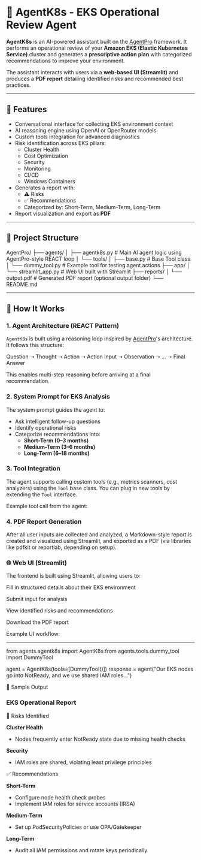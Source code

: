 # 🧠 AgentK8s - EKS Operational Review Agent

**AgentK8s** is an AI-powered assistant built on the [AgentPro](https://github.com/traversaal/agentpro) framework. It performs an operational review of your **Amazon EKS (Elastic Kubernetes Service)** cluster and generates a **prescriptive action plan** with categorized recommendations to improve your environment.

The assistant interacts with users via a **web-based UI (Streamlit)** and produces a **PDF report** detailing identified risks and recommended best practices.

---

## 🚀 Features

- Conversational interface for collecting EKS environment context
- AI reasoning engine using OpenAI or OpenRouter models
- Custom tools integration for advanced diagnostics
- Risk identification across EKS pillars:
  - Cluster Health
  - Cost Optimization
  - Security
  - Monitoring
  - CI/CD
  - Windows Containers
- Generates a report with:
  - ⚠️ Risks
  - ✅ Recommendations
  - Categorized by: Short-Term, Medium-Term, Long-Term
- Report visualization and export as **PDF**

---

## 📁 Project Structure


AgentPro/ ├── agents/ │ ├── agentk8s.py # Main AI agent logic using AgentPro-style REACT loop │ └── tools/ │ ├── base.py # Base Tool class │ └── dummy_tool.py # Example tool for testing agent actions ├── app/ │ └── streamlit_app.py # Web UI built with Streamlit ├── reports/ │ └── output.pdf # Generated PDF report (optional output folder) └── README.md



---

## 🧠 How It Works

### 1. Agent Architecture (REACT Pattern)
`AgentK8s` is built using a reasoning loop inspired by [AgentPro](https://github.com/traversaal/agentpro)'s architecture. It follows this structure:


Question ➝ Thought ➝ Action ➝ Action Input ➝ Observation ➝ ... ➝ Final Answer



This enables multi-step reasoning before arriving at a final recommendation.

### 2. System Prompt for EKS Analysis
The system prompt guides the agent to:
- Ask intelligent follow-up questions
- Identify operational risks
- Categorize recommendations into:
  - **Short-Term (0–3 months)**
  - **Medium-Term (3–6 months)**
  - **Long-Term (6–18 months)**

### 3. Tool Integration
The agent supports calling custom tools (e.g., metrics scanners, cost analyzers) using the `Tool` base class. You can plug in new tools by extending the `Tool` interface.

Example tool call from the agent:



### 4. PDF Report Generation
After all user inputs are collected and analyzed, a Markdown-style report is created and visualized using Streamlit, and exported as a PDF (via libraries like pdfkit or reportlab, depending on setup).

### 🌐 Web UI (Streamlit)
The frontend is built using Streamlit, allowing users to:

Fill in structured details about their EKS environment

Submit input for analysis

View identified risks and recommendations

Download the PDF report

Example UI workflow:

---
from agents.agentk8s import AgentK8s
from agents.tools.dummy_tool import DummyTool

agent = AgentK8s(tools=[DummyTool()])
response = agent("Our EKS nodes go into NotReady, and we use shared IAM roles...")

📄 Sample Output

### EKS Operational Report

🚨 Risks Identified

**Cluster Health**
- Nodes frequently enter NotReady state due to missing health checks

**Security**
- IAM roles are shared, violating least privilege principles

✅ Recommendations

**Short-Term**
- Configure node health check probes
- Implement IAM roles for service accounts (IRSA)

**Medium-Term**
- Set up PodSecurityPolicies or use OPA/Gatekeeper

**Long-Term**
- Audit all IAM permissions and rotate keys periodically

